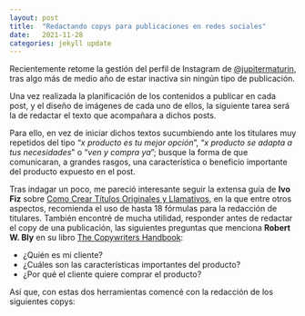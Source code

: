 ```yaml
---
layout: post
title:  "Redactando copys para publicaciones en redes sociales"
date:   2021-11-28
categories: jekyll update
---
```


Recientemente retome la gestión del perfil de Instagram de [@jupitermaturin](https://www.instagram.com/jupitermaturin/?hl=es), tras algo más de medio año de estar inactiva sin ningún tipo de publicación. 

Una vez realizada la planificación de los contenidos a publicar en cada post, y el diseño de imágenes de cada uno de ellos, la siguiente tarea será la de redactar el texto que acompañara a dichos posts.

Para ello, en vez de iniciar dichos textos sucumbiendo ante los titulares muy repetidos del tipo “*x producto es tu mejor opción*”, “*x producto se adapta a tus necesidades*" o “*ven y compra ya*”; busque la forma de que comunicaran, a grandes rasgos, una característica o beneficio importante del producto expuesto en el post.

Tras indagar un poco, me pareció interesante seguir la extensa guía de **Ivo Fiz** sobre [Como Crear Títulos Originales y Llamativos](https://ivofiz.com/titulos-originales/), en la que entre otros aspectos, recomienda el uso de hasta 18 fórmulas para la redacción de titulares. También encontré de mucha utilidad, responder antes de redactar el copy de una publicación, las siguientes preguntas que menciona **Robert W. Bly** en su libro [The Copywriters Handbook](https://www.amazon.es/Copywriters-Handbook-Step-Step-Writing/dp/1250238013):

- ¿Quién es mi cliente?
- ¿Cuáles son las características importantes del producto?
- ¿Por qué el cliente quiere comprar el producto?

Así que, con estas dos herramientas comencé con la redacción de los siguientes copys:
